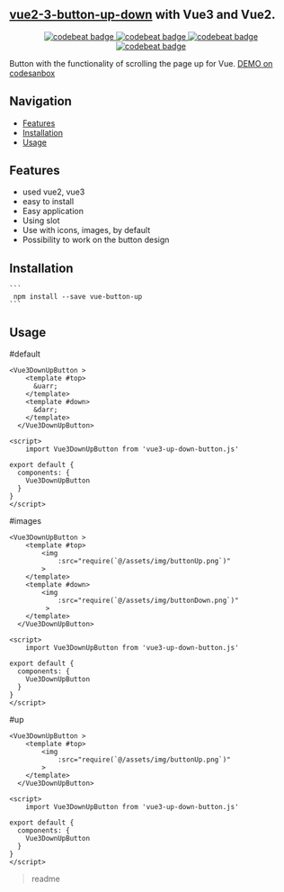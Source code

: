 <snippet>
  <content>
  
##  [vue2-3-button-up-down](https://github.com/AlexeyZelenko/vue3_typescript/tree/master/src/vue-button-up) with Vue3 and Vue2.

<p align="center">
    <a href="https://www.npmjs.com/package/vue-button-up">
      <img alt="codebeat badge" src="https://img.shields.io/badge/version-0.1.0%20-44cc11.svg" />
    </a>
    <a href="https://www.npmjs.com/package/tiptap-vuetify">
      <img alt="codebeat badge" src="https://img.shields.io/badge/license-ISC%20-44cc11.svg" />
    </a>
    <a href="https://standardjs.com/">
      <img alt="codebeat badge" src="https://badgen.net/badge/code%20style/standard/f2a" />
    </a>
    <a href="https://www.npmjs.com/package/tiptap-vuetify">
      <img alt="codebeat badge" src="https://img.shields.io/badge/size-5%20kB-44cc11.svg" />
    </a>
  </p>
  
  Button with the functionality of scrolling the page up for Vue.
  [DEMO on codesanbox](https://codesandbox.io/s/vue-button-up-dcvnc)
  
  ## Navigation  
  <!-- TOC -->
  
  - [Features](#features)
  - [Installation](#installation)
  - [Usage](#Usage)
  <!-- /TOC -->
  
  ## Features
  
  - used vue2, vue3
  - easy to install
  - Easy application
  - Using slot
  - Use with icons, images, by default
  - Possibility to work on the button design
 
  
  ## Installation
  
    ```
     npm install --save vue-button-up
    ```

## Usage
 #default
```
<Vue3DownUpButton >
    <template #top>
      &uarr;
    </template>
    <template #down>
      &darr;
    </template>
  </Vue3DownUpButton>

<script>
    import Vue3DownUpButton from 'vue3-up-down-button.js'
    
export default {
  components: {
    Vue3DownUpButton
  }
}
</script>
``` 
 #images
```
<Vue3DownUpButton >
    <template #top>
        <img
            :src="require(`@/assets/img/buttonUp.png`)"
        >
    </template>
    <template #down>
        <img
            :src="require(`@/assets/img/buttonDown.png`)"
         >
    </template>
  </Vue3DownUpButton>

<script>
    import Vue3DownUpButton from 'vue3-up-down-button.js'
    
export default {
  components: {
    Vue3DownUpButton
  }
}
</script>
```
#up
```
<Vue3DownUpButton >
    <template #top>
        <img
            :src="require(`@/assets/img/buttonUp.png`)"
        >
    </template>
  </Vue3DownUpButton>

<script>
    import Vue3DownUpButton from 'vue3-up-down-button.js'
    
export default {
  components: {
    Vue3DownUpButton
  }
}
</script>
```

></content>
><tabTrigger>readme</tabTrigger>
</snippet>